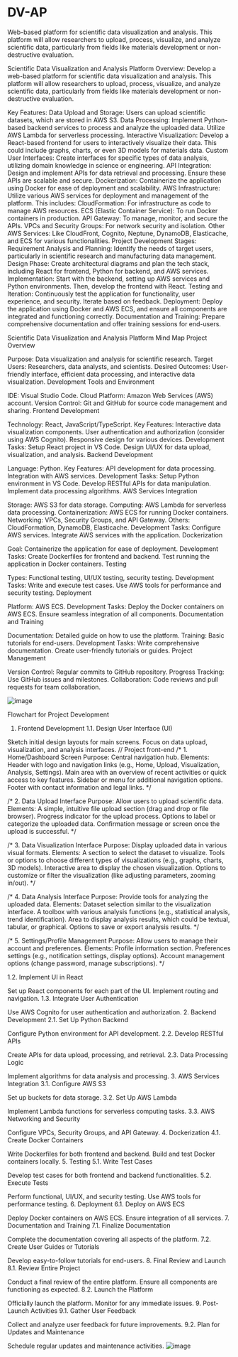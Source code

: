 # DV-AP
Web-based platform for scientific data visualization and analysis. This platform will allow researchers to upload, process, visualize, and analyze scientific data, particularly from fields like materials development or non-destructive evaluation.


Scientific Data Visualization and Analysis Platform
Overview:
Develop a web-based platform for scientific data visualization and analysis. This platform will allow researchers to upload, process, visualize, and analyze scientific data, particularly from fields like materials development or non-destructive evaluation.

Key Features:
Data Upload and Storage: Users can upload scientific datasets, which are stored in AWS S3.
Data Processing: Implement Python-based backend services to process and analyze the uploaded data. Utilize AWS Lambda for serverless processing.
Interactive Visualization: Develop a React-based frontend for users to interactively visualize their data. This could include graphs, charts, or even 3D models for materials data.
Custom User Interfaces: Create interfaces for specific types of data analysis, utilizing domain knowledge in science or engineering.
API Integration: Design and implement APIs for data retrieval and processing. Ensure these APIs are scalable and secure.
Dockerization: Containerize the application using Docker for ease of deployment and scalability.
AWS Infrastructure: Utilize various AWS services for deployment and management of the platform. This includes:
CloudFormation: For infrastructure as code to manage AWS resources.
ECS (Elastic Container Service): To run Docker containers in production.
API Gateway: To manage, monitor, and secure the APIs.
VPCs and Security Groups: For network security and isolation.
Other AWS Services: Like CloudFront, Cognito, Neptune, DynamoDB, Elasticache, and ECS for various functionalities.
Project Development Stages:
Requirement Analysis and Planning: Identify the needs of target users, particularly in scientific research and manufacturing data management.
Design Phase: Create architectural diagrams and plan the tech stack, including React for frontend, Python for backend, and AWS services.
Implementation: Start with the backend, setting up AWS services and Python environments. Then, develop the frontend with React.
Testing and Iteration: Continuously test the application for functionality, user experience, and security. Iterate based on feedback.
Deployment: Deploy the application using Docker and AWS ECS, and ensure all components are integrated and functioning correctly.
Documentation and Training: Prepare comprehensive documentation and offer training sessions for end-users.


Scientific Data Visualization and Analysis Platform Mind Map
Project Overview

Purpose: Data visualization and analysis for scientific research.
Target Users: Researchers, data analysts, and scientists.
Desired Outcomes: User-friendly interface, efficient data processing, and interactive data visualization.
Development Tools and Environment

IDE: Visual Studio Code.
Cloud Platform: Amazon Web Services (AWS) account.
Version Control: Git and GitHub for source code management and sharing.
Frontend Development

Technology: React, JavaScript/TypeScript.
Key Features:
Interactive data visualization components.
User authentication and authorization (consider using AWS Cognito).
Responsive design for various devices.
Development Tasks:
Setup React project in VS Code.
Design UI/UX for data upload, visualization, and analysis.
Backend Development

Language: Python.
Key Features:
API development for data processing.
Integration with AWS services.
Development Tasks:
Setup Python environment in VS Code.
Develop RESTful APIs for data manipulation.
Implement data processing algorithms.
AWS Services Integration

Storage: AWS S3 for data storage.
Computing: AWS Lambda for serverless data processing.
Containerization: AWS ECS for running Docker containers.
Networking: VPCs, Security Groups, and API Gateway.
Others: CloudFormation, DynamoDB, Elasticache.
Development Tasks:
Configure AWS services.
Integrate AWS services with the application.
Dockerization

Goal: Containerize the application for ease of deployment.
Development Tasks:
Create Dockerfiles for frontend and backend.
Test running the application in Docker containers.
Testing

Types: Functional testing, UI/UX testing, security testing.
Development Tasks:
Write and execute test cases.
Use AWS tools for performance and security testing.
Deployment

Platform: AWS ECS.
Development Tasks:
Deploy the Docker containers on AWS ECS.
Ensure seamless integration of all components.
Documentation and Training

Documentation: Detailed guide on how to use the platform.
Training: Basic tutorials for end-users.
Development Tasks:
Write comprehensive documentation.
Create user-friendly tutorials or guides.
Project Management


Version Control: Regular commits to GitHub repository.
Progress Tracking: Use GitHub issues and milestones.
Collaboration: Code reviews and pull requests for team collaboration.


![image](https://github.com/Joe-b-20/DV-AP/assets/109188506/51026707-9da3-41f3-99a0-34608d5c432b)

Flowchart for Project Development
1. Frontend Development
1.1. Design User Interface (UI)

Sketch initial design layouts for main screens.
Focus on data upload, visualization, and analysis interfaces.
// Project front-end 
/* 1. Home/Dashboard Screen
Purpose: Central navigation hub.
Elements:
Header with logo and navigation links (e.g., Home, Upload, Visualization, Analysis, Settings).
Main area with an overview of recent activities or quick access to key features.
Sidebar or menu for additional navigation options.
Footer with contact information and legal links. */

/* 2. Data Upload Interface
Purpose: Allow users to upload scientific data.
Elements:
A simple, intuitive file upload section (drag and drop or file browser).
Progress indicator for the upload process.
Options to label or categorize the uploaded data.
Confirmation message or screen once the upload is successful. */

/* 3. Data Visualization Interface
Purpose: Display uploaded data in various visual formats.
Elements:
A section to select the dataset to visualize.
Tools or options to choose different types of visualizations (e.g., graphs, charts, 3D models).
Interactive area to display the chosen visualization.
Options to customize or filter the visualization (like adjusting parameters, zooming in/out). */

/* 4. Data Analysis Interface
Purpose: Provide tools for analyzing the uploaded data.
Elements:
Dataset selection similar to the visualization interface.
A toolbox with various analysis functions (e.g., statistical analysis, trend identification).
Area to display analysis results, which could be textual, tabular, or graphical.
Options to save or export analysis results. */

/* 5. Settings/Profile Management
Purpose: Allow users to manage their account and preferences.
Elements:
Profile information section.
Preferences settings (e.g., notification settings, display options).
Account management options (change password, manage subscriptions). */

1.2. Implement UI in React

Set up React components for each part of the UI.
Implement routing and navigation.
1.3. Integrate User Authentication

Use AWS Cognito for user authentication and authorization.
2. Backend Development
2.1. Set Up Python Backend

Configure Python environment for API development.
2.2. Develop RESTful APIs

Create APIs for data upload, processing, and retrieval.
2.3. Data Processing Logic

Implement algorithms for data analysis and processing.
3. AWS Services Integration
3.1. Configure AWS S3

Set up buckets for data storage.
3.2. Set Up AWS Lambda

Implement Lambda functions for serverless computing tasks.
3.3. AWS Networking and Security

Configure VPCs, Security Groups, and API Gateway.
4. Dockerization
4.1. Create Docker Containers

Write Dockerfiles for both frontend and backend.
Build and test Docker containers locally.
5. Testing
5.1. Write Test Cases

Develop test cases for both frontend and backend functionalities.
5.2. Execute Tests

Perform functional, UI/UX, and security testing.
Use AWS tools for performance testing.
6. Deployment
6.1. Deploy on AWS ECS

Deploy Docker containers on AWS ECS.
Ensure integration of all services.
7. Documentation and Training
7.1. Finalize Documentation

Complete the documentation covering all aspects of the platform.
7.2. Create User Guides or Tutorials

Develop easy-to-follow tutorials for end-users.
8. Final Review and Launch
8.1. Review Entire Project

Conduct a final review of the entire platform.
Ensure all components are functioning as expected.
8.2. Launch the Platform

Officially launch the platform.
Monitor for any immediate issues.
9. Post-Launch Activities
9.1. Gather User Feedback

Collect and analyze user feedback for future improvements.
9.2. Plan for Updates and Maintenance

Schedule regular updates and maintenance activities.
![image](https://github.com/Joe-b-20/DV-AP/assets/109188506/d637234f-775c-41c0-8621-06001b108f3d)
